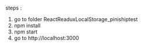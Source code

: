 steps :
1. go to folder ReactReaduxLocalStorage_pinishiptest
2. npm install 
3. npm start
4. go to http://localhost:3000 
